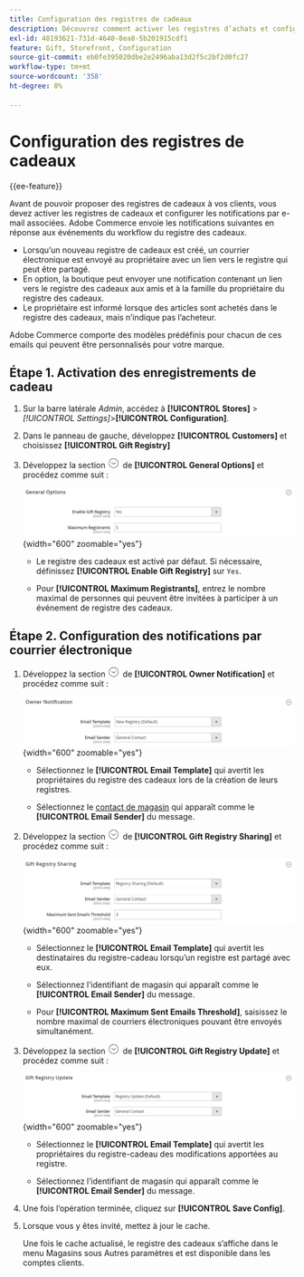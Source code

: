 ```yaml
---
title: Configuration des registres de cadeaux
description: Découvrez comment activer les registres d’achats et configurer les notifications électroniques associées.
exl-id: 48193621-731d-4640-8ea8-5b201915cdf1
feature: Gift, Storefront, Configuration
source-git-commit: eb0fe395020dbe2e2496aba13d2f5c2bf2d0fc27
workflow-type: tm+mt
source-wordcount: '358'
ht-degree: 0%

---
```


# Configuration des registres de cadeaux

{{ee-feature}}

Avant de pouvoir proposer des registres de cadeaux à vos clients, vous devez activer les registres de cadeaux et configurer les notifications par e-mail associées. Adobe Commerce envoie les notifications suivantes en réponse aux événements du workflow du registre des cadeaux.

- Lorsqu’un nouveau registre de cadeaux est créé, un courrier électronique est envoyé au propriétaire avec un lien vers le registre qui peut être partagé.
- En option, la boutique peut envoyer une notification contenant un lien vers le registre des cadeaux aux amis et à la famille du propriétaire du registre des cadeaux.
- Le propriétaire est informé lorsque des articles sont achetés dans le registre des cadeaux, mais n’indique pas l’acheteur.

Adobe Commerce comporte des modèles prédéfinis pour chacun de ces emails qui peuvent être personnalisés pour votre marque.

## Étape 1. Activation des enregistrements de cadeau

1. Sur la barre latérale _Admin_, accédez à **[!UICONTROL Stores]** > _[!UICONTROL Settings]_>**[!UICONTROL Configuration]**.

1. Dans le panneau de gauche, développez **[!UICONTROL Customers]** et choisissez **[!UICONTROL Gift Registry]**

1. Développez la section ![Sélecteur d’extension](../assets/icon-display-expand.png) de **[!UICONTROL General Options]** et procédez comme suit :

   ![Configuration des clients - général du registre des cadeaux](../configuration-reference/customers/assets/gift-registry-general-options.png){width="600" zoomable="yes"}

   - Le registre des cadeaux est activé par défaut. Si nécessaire, définissez **[!UICONTROL Enable Gift Registry]** sur `Yes`.

   - Pour **[!UICONTROL Maximum Registrants]**, entrez le nombre maximal de personnes qui peuvent être invitées à participer à un événement de registre des cadeaux.

## Étape 2. Configuration des notifications par courrier électronique

1. Développez la section ![Sélecteur d’extension](../assets/icon-display-expand.png) de **[!UICONTROL Owner Notification]** et procédez comme suit :

   ![Configuration des clients - notification du propriétaire du registre des cadeaux](../configuration-reference/customers/assets/gift-registry-owner-notification.png){width="600" zoomable="yes"}

   - Sélectionnez le **[!UICONTROL Email Template]** qui avertit les propriétaires du registre des cadeaux lors de la création de leurs registres.

   - Sélectionnez le [contact de magasin](../getting-started/store-details.md#store-email-addresses) qui apparaît comme le **[!UICONTROL Email Sender]** du message.

1. Développez la section ![Sélecteur d’extension](../assets/icon-display-expand.png) de **[!UICONTROL Gift Registry Sharing]** et procédez comme suit :

   ![Configuration des clients - partage de registre des cadeaux](../configuration-reference/customers/assets/gift-registry-gift-registry-sharing.png){width="600" zoomable="yes"}

   - Sélectionnez le **[!UICONTROL Email Template]** qui avertit les destinataires du registre-cadeau lorsqu’un registre est partagé avec eux.

   - Sélectionnez l’identifiant de magasin qui apparaît comme le **[!UICONTROL Email Sender]** du message.

   - Pour **[!UICONTROL Maximum Sent Emails Threshold]**, saisissez le nombre maximal de courriers électroniques pouvant être envoyés simultanément.

1. Développez la section ![Sélecteur d’extension](../assets/icon-display-expand.png) de **[!UICONTROL Gift Registry Update]** et procédez comme suit :

   ![Configuration des clients - mise à jour du registre des cadeaux](../configuration-reference/customers/assets/gift-registry-gift-registry-update.png){width="600" zoomable="yes"}

   - Sélectionnez le **[!UICONTROL Email Template]** qui avertit les propriétaires du registre-cadeau des modifications apportées au registre.

   - Sélectionnez l’identifiant de magasin qui apparaît comme le **[!UICONTROL Email Sender]** du message.

1. Une fois l’opération terminée, cliquez sur **[!UICONTROL Save Config]**.

1. Lorsque vous y êtes invité, mettez à jour le cache.

   Une fois le cache actualisé, le registre des cadeaux s’affiche dans le menu Magasins sous Autres paramètres et est disponible dans les comptes clients.
